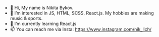 - 👋 Hi, My name is Nikita Bykov.
- 👀 I’m interested in JS, HTML, SCSS, React.js. My hobbies are making music & sports.
- 🌱 I’m currently learning React.js
- 📫 You can reach me via Insta: https://www.instagram.com/nik_lich/

<!---
tetpic/tetpic is a ✨ special ✨ repository because its `README.md` (this file) appears on your GitHub profile.
You can click the Preview link to take a look at your changes.
--->
